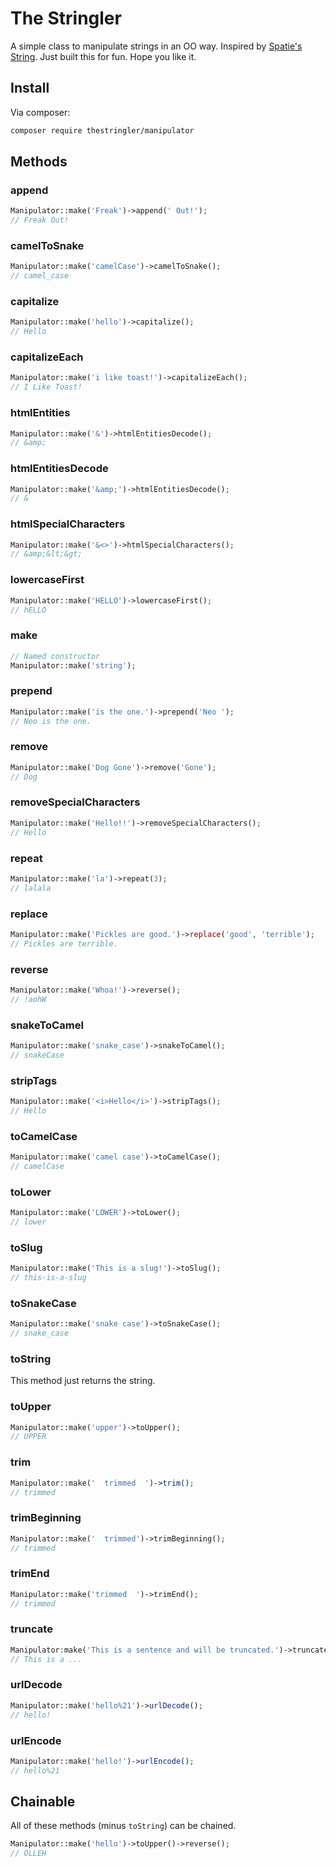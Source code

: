 # The Stringler

A simple class to manipulate strings in an OO way. Inspired by [Spatie's String](https://github.com/spatie/string). Just built this for fun. Hope you like it.

## Install
Via composer:
```bash
composer require thestringler/manipulator
```

## Methods
### append
```php
Manipulator::make('Freak')->append(' Out!');
// Freak Out!
```

### camelToSnake
```php
Manipulator::make('camelCase')->camelToSnake();
// camel_case
```

### capitalize
```php
Manipulator::make('hello')->capitalize();
// Hello
```
### capitalizeEach
```php
Manipulator::make('i like toast!')->capitalizeEach();
// I Like Toast!
```

### htmlEntities
```php
Manipulator::make('&')->htmlEntitiesDecode();
// &amp;
```

### htmlEntitiesDecode
```php
Manipulator::make('&amp;')->htmlEntitiesDecode();
// &
```

### htmlSpecialCharacters
```php
Manipulator::make('&<>')->htmlSpecialCharacters();
// &amp;&lt;&gt;
```

### lowercaseFirst
```php
Manipulator::make('HELLO')->lowercaseFirst();
// hELLO
```

### make
```php
// Named constructor
Manipulator::make('string');
```

### prepend
```php
Manipulator::make('is the one.')->prepend('Neo ');
// Neo is the one.
```

### remove
```php
Manipulator::make('Dog Gone')->remove('Gone');
// Dog
```

### removeSpecialCharacters
```php
Manipulator::make('Hello!!')->removeSpecialCharacters();
// Hello
```

### repeat
```php
Manipulator::make('la')->repeat(3);
// lalala
```

### replace
```php
Manipulator::make('Pickles are good.')->replace('good', 'terrible');
// Pickles are terrible.
```

### reverse
```php
Manipulator::make('Whoa!')->reverse();
// !aohW
```

### snakeToCamel
```php
Manipulator::make('snake_case')->snakeToCamel();
// snakeCase
```

### stripTags
```php
Manipulator::make('<i>Hello</i>')->stripTags();
// Hello
```

### toCamelCase
```php
Manipulator::make('camel case')->toCamelCase();
// camelCase
```

### toLower
```php
Manipulator::make('LOWER')->toLower();
// lower
```

### toSlug
```php
Manipulator::make('This is a slug!')->toSlug();
// this-is-a-slug
```

### toSnakeCase
```php
Manipulator::make('snake case')->toSnakeCase();
// snake_case
```

### toString
This method just returns the string.

### toUpper
```php
Manipulator::make('upper')->toUpper();
// UPPER
```

### trim
```php
Manipulator::make('  trimmed  ')->trim();
// trimmed
```

### trimBeginning
```php
Manipulator::make('  trimmed')->trimBeginning();
// trimmed
```

### trimEnd
```php
Manipulator::make('trimmed  ')->trimEnd();
// trimmed
```

### truncate
```php
Manipulator:make('This is a sentence and will be truncated.')->truncate(10, '...');
// This is a ...
```

### urlDecode
```php
Manipulator::make('hello%21')->urlDecode();
// hello!
```

### urlEncode
```php
Manipulator::make('hello!')->urlEncode();
// hello%21
```
## Chainable

All of these methods (minus `toString`) can be chained.

```php
Manipulator::make('hello')->toUpper()->reverse();
// OLLEH
```